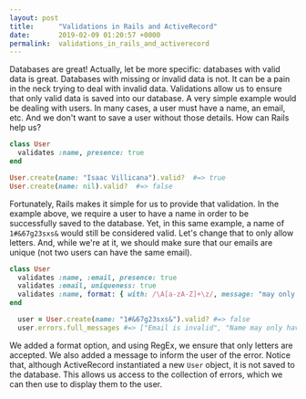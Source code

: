 ```yaml
---
layout: post
title:      "Validations in Rails and ActiveRecord"
date:       2019-02-09 01:20:57 +0000
permalink:  validations_in_rails_and_activerecord
---
```



Databases are great! Actually, let be more specific: databases with valid data is great. Databases with missing or invalid data is not. It can be a pain in the neck trying to deal with invalid data. Validations allow us to ensure that only valid data is saved into our database. A very simple example would be dealing with users. In many cases, a user must have a name, an email, etc. And we don't want to save a user without those details. How can Rails help us?
```ruby
class User
  validates :name, presence: true
end

User.create(name: "Isaac Villicana").valid?  #=> true
User.create(name: nil).valid?  #=> false
```
Fortunately, Rails makes it simple for us to provide that validation. In the example above, we require a user to have a name in order to be successfully saved to the database. Yet, in this same example, a name of `1#&67g23sxs&` would still be considered valid. Let's change that to only allow letters. And, while we're at it, we should make sure that our emails are unique (not two users can have the same email).
```ruby
class User
  validates :name, :email, presence: true
  validates :email, uniqueness: true
  validates :name, format: { with: /\A[a-zA-Z]+\z/, message: "may only have letters"}
end

  user = User.create(name: "1#&67g23sxs&").valid? #=> false
  user.errors.full_messages #=> ["Email is invalid", "Name may only have letters"]
```
We added a format option, and using RegEx, we ensure that only letters are accepted. We also added a message to inform the user of the error. Notice that, although ActiveRecord instantiated a new `User` object, it is not saved to the database. This allows us access to the collection of errors, which we can then use to display them to the user.

